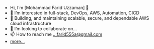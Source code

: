 -  Hi, I’m [Mohammad Farid Uzzaman] 👋
- 👀 I’m interested in full-stack, DevOps, AWS, Automation, CICD
- 🌱 Building, and maintaining scalable, secure, and dependable AWS cloud infrastructure
- 💞️ I’m looking to collaborate on...
- 📫 How to reach me ...farid555a@gmail.com
- [more...](https://portfolio-v1-gules.vercel.app/)
  
